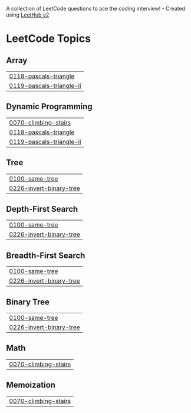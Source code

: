 A collection of LeetCode questions to ace the coding interview! - Created using [LeetHub v2](https://github.com/arunbhardwaj/LeetHub-2.0)
<!---LeetCode Topics Start-->
# LeetCode Topics
## Array
|  |
| ------- |
| [0118-pascals-triangle](https://github.com/Deekshitha1407/leetcode_Deekshitha/tree/master/0118-pascals-triangle) |
| [0119-pascals-triangle-ii](https://github.com/Deekshitha1407/leetcode_Deekshitha/tree/master/0119-pascals-triangle-ii) |
## Dynamic Programming
|  |
| ------- |
| [0070-climbing-stairs](https://github.com/Deekshitha1407/leetcode_Deekshitha/tree/master/0070-climbing-stairs) |
| [0118-pascals-triangle](https://github.com/Deekshitha1407/leetcode_Deekshitha/tree/master/0118-pascals-triangle) |
| [0119-pascals-triangle-ii](https://github.com/Deekshitha1407/leetcode_Deekshitha/tree/master/0119-pascals-triangle-ii) |
## Tree
|  |
| ------- |
| [0100-same-tree](https://github.com/Deekshitha1407/leetcode_Deekshitha/tree/master/0100-same-tree) |
| [0226-invert-binary-tree](https://github.com/Deekshitha1407/leetcode_Deekshitha/tree/master/0226-invert-binary-tree) |
## Depth-First Search
|  |
| ------- |
| [0100-same-tree](https://github.com/Deekshitha1407/leetcode_Deekshitha/tree/master/0100-same-tree) |
| [0226-invert-binary-tree](https://github.com/Deekshitha1407/leetcode_Deekshitha/tree/master/0226-invert-binary-tree) |
## Breadth-First Search
|  |
| ------- |
| [0100-same-tree](https://github.com/Deekshitha1407/leetcode_Deekshitha/tree/master/0100-same-tree) |
| [0226-invert-binary-tree](https://github.com/Deekshitha1407/leetcode_Deekshitha/tree/master/0226-invert-binary-tree) |
## Binary Tree
|  |
| ------- |
| [0100-same-tree](https://github.com/Deekshitha1407/leetcode_Deekshitha/tree/master/0100-same-tree) |
| [0226-invert-binary-tree](https://github.com/Deekshitha1407/leetcode_Deekshitha/tree/master/0226-invert-binary-tree) |
## Math
|  |
| ------- |
| [0070-climbing-stairs](https://github.com/Deekshitha1407/leetcode_Deekshitha/tree/master/0070-climbing-stairs) |
## Memoization
|  |
| ------- |
| [0070-climbing-stairs](https://github.com/Deekshitha1407/leetcode_Deekshitha/tree/master/0070-climbing-stairs) |
<!---LeetCode Topics End-->